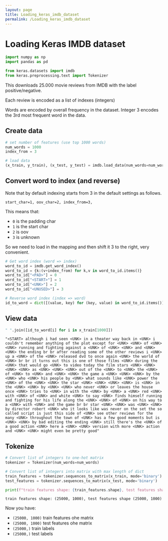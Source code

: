 ```yaml
---
layout: page
title: Loading_keras_imdb_dataset
permalink: /Loading_keras_imdb_dataset
---
```


# Loading Keras IMDB dataset

```python
import numpy as np
import pandas as pd

from keras.datasets import imdb
from keras.preprocessing.text import Tokenizer
```

This downloads 25.000 movie reviews from IMDB with the label positive/negative.

Each review is encoded as a list of indexes (integers)

Words are encoded by overall frequency in the dataset. Integer 3 encodes the 3rd most frequent word in the data. 

## Create data

```python
# set number of features (use top 1000 words)
num_words = 1000
index_from = 3

# load data
(x_train, y_train), (x_test, y_test) = imdb.load_data(num_words=num_words, index_from=index_from)
```

## Convert word to index (and reverse)

Note that by default indexing starts from 3 in the default settings as follows.

```
start_char=1, oov_char=2, index_from=3,
```

This means that: 

* `0` is the padding char
* `1` is the start char
* `2` is oov
* `3` is unknown

So we need to load in the mapping and then shift it 3 to the right, very convenient.

```python
# Get word index (word => index)
word_to_id = imdb.get_word_index()
word_to_id = {k:(v+index_from) for k,v in word_to_id.items()}
word_to_id["<PAD>"] = 0
word_to_id["<START>"] = 1
word_to_id["<UNK>"] = 2
word_to_id["<UNUSED>"] = 3

# Reverse word index (index => word)
id_to_word = dict([(value, key) for (key, value) in word_to_id.items()])
```

## View data

```python
" ".join([id_to_word[i] for i in x_train[1000]])
```




    "<START> although i had seen <UNK> in a theater way back in <UNK> i couldn't remember anything of the plot except for <UNK> <UNK> of <UNK> <UNK> running and fighting against a <UNK> of <UNK> <UNK> and <UNK> <UNK> the ending br br after reading some of the other reviews i <UNK> up a <UNK> of the <UNK> released dvd to once again <UNK> the world of <UNK> br br it turns out this is one of those films <UNK> during the <UNK> that would go <UNK> to video today the film stars <UNK> <UNK> <UNK> <UNK> as <UNK> <UNK> <UNK> out of the <UNK> to <UNK> the <UNK> of <UNK> to <UNK> and <UNK> <UNK> the game a <UNK> <UNK> <UNK> by the <UNK> who <UNK> his people by <UNK> what sounds like <UNK> power the <UNK> of the <UNK> <UNK> the star <UNK> <UNK> <UNK> <UNK> is <UNK> in the <UNK> <UNK> by <UNK> <UNK> who never <UNK> or leaves the house once <UNK> tries to <UNK> in with the <UNK> by <UNK> a <UNK> red <UNK> with <UNK> of <UNK> and white <UNK> to say <UNK> finds himself running and fighting for his life along the <UNK> <UNK> of <UNK> on his way to a <UNK> with <UNK> and the game br br star <UNK> <UNK> was <UNK> <UNK> by director robert <UNK> who it looks like was never on the set the so called script is just this side of <UNK> see other reviews for the many <UNK> throughout the town of <UNK> has a few good moments but is <UNK> <UNK> by bad editing the ending <UNK> still there's the <UNK> of a good action <UNK> here a <UNK> <UNK> version with more <UNK> action and <UNK> <UNK> might even be pretty good"



## Tokenize

```python
# Convert list of integers to one-hot matrix
tokenizer = Tokenizer(num_words=num_words)
```

```python
# Convert list of integers into matrix with max length of dict
train_features = tokenizer.sequences_to_matrix(x_train, mode='binary')
test_features = tokenizer.sequences_to_matrix(x_test, mode='binary')

print(f"train features shape: {train_features.shape}, test features shape {test_features.shape}") 
```

    train features shape: (25000, 1000), test features shape (25000, 1000)

Now you have: 

* `(25000, 1000)` train features ohe matrix
* `(25000, 1000)` test features ohe matrix 
* `(25000,)` train labels
* `(25000,)` test labels
